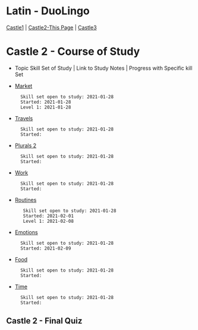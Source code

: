 # Latin - DuoLingo
[Castle1](#) | [Castle2-This Page](#) | [Castle3](#)

# Castle 2 - Course of Study
* Topic Skill Set of Study | Link to Study Notes | Progress with Specific kill Set 


* [Market](https://github.com/EO4wellness/T-I-L/blob/main/polyglot/Latin/Castle-2/Market.md) 
    
        Skill set open to study: 2021-01-28
        Started: 2021-01-28
        Level 1: 2021-01-28 
        

* [Travels](https://github.com/EO4wellness/T-I-L/blob/main/polyglot/Latin/Castle-2/Travels.md)
    
        Skill set open to study: 2021-01-28
        Started: 
        

* [Plurals 2](#) 
    
        Skill set open to study: 2021-01-28
        Started: 
        

* [Work](#) 
    
        Skill set open to study: 2021-01-28
        Started: 
    

* [Routines](https://github.com/EO4wellness/T-I-L/blob/main/polyglot/Latin/Castle-2/Routines.md) 
    
         Skill set open to study: 2021-01-28
         Started: 2021-02-01
         Level 1: 2021-02-08
    

* [Emotions](https://github.com/EO4wellness/T-I-L/blob/main/polyglot/Latin/Castle-2/Emotions.md#2021-02-09-session) 
    
        Skill set open to study: 2021-01-28
        Started: 2021-02-09
    

* [Food](#) 
    
        Skill set open to study: 2021-01-28
        Started: 
    

* [Time](#) 
    
        Skill set open to study: 2021-01-28
        Started: 
    

## Castle 2 - Final Quiz 


